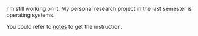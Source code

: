I'm still working on it. My personal research project in the last semester is operating systems.

You could refer to [notes](notes) to get the instruction.